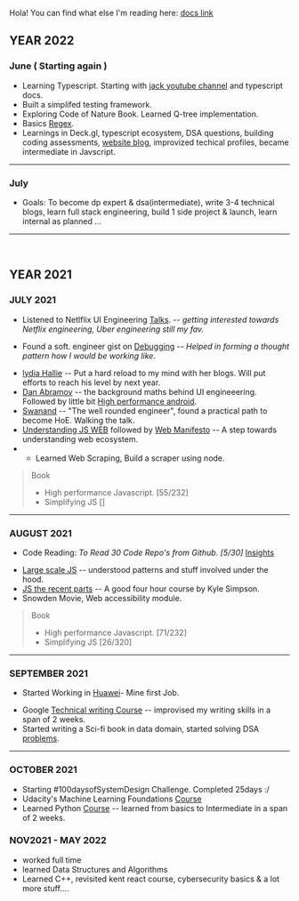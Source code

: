 Hola! You can find what else I'm reading here: [docs link](https://docs.google.com/document/d/1Nx2SMLDrlQ4Ii3z0qPFrRujTC9P6cv9zjYGRrVaSMTk/edit?usp=sharing)
## YEAR 2022

### June ( Starting again )
- Learning Typescript. Starting with [jack youtube channel](https://www.youtube.com/c/JackHerrington/playlists) and typescript docs.
- Built a simplifed testing framework.
- Exploring Code of Nature Book. Learned Q-tree implementation.
- Basics [Regex](https://towardsdatascience.com/novice-to-advanced-regex-in-nine-minutes-or-less-6af45a1df8c8).
- Learnings in Deck.gl, typescript ecosystem, DSA questions, building coding assessments, [website blog](https://vinaysharma.netlify.app/blog.html), improvized techical profiles, became intermediate in Javscript.
----
### July
- Goals: To become dp expert & dsa(intermediate), write 3-4 technical blogs, learn full stack engineering, build 1 side project & launch, learn internal as planned ...
---- 
<br/>

## YEAR 2021

### JULY 2021

* Listened to Netlflix UI Engineering [Talks](https://www.youtube.com/channel/UCGGRRqAjPm6sL3-WGBDnKJA).
-- _getting interested towards Netflix engineering, Uber engineering still my fav._

* Found a soft. engineer gist on [Debugging](https://twitter.com/trptcolin/status/1129850896966406145)
-- _Helped in forming a thought pattern how I would be working like_. 
- [lydia Hallie](https://www.lydiahallie.io/) -- Put a hard reload to my mind with her blogs. Will put efforts to reach his level by next year.
-  [Dan Abramov](https://overreacted.io/the-elements-of-ui-engineering/) -- the background maths behind UI engineeering. Followed by little bit [High performance android](https://www.oreilly.com/library/view/high-performance-android/9781491913994/ch04.html).
- [Swanand](https://speakerdeck.com/swanandp/the-well-rounded-engineer?) -- "The well rounded engineer", found a practical path to become HoE. Walking the talk.
- [Understanding JS WEB](https://www.youtube.com/watch?v=aZqhRICne_M) followed by [Web Manifesto](https://extensiblewebmanifesto.org/)  -- A step towards understanding web ecosystem.
- * Learned Web Scraping, Build a scraper using node.

> Book
> - High performance Javascript. [55/232]
> - Simplifying JS []

---

### AUGUST 2021

* Code Reading: _To Read 30 Code Repo's from Github. [5/30]_ [Insights](https://docs.google.com/document/d/10IF331HoBMCrRnwa2R44EdcXk5tncqVpRBDLEPOyhOM/edit?usp=sharing)
- [Large scale JS](https://addyosmani.com/largescalejavascript/) -- understood patterns and stuff involved under the hood.
- [JS the recent parts](https://frontendmasters.com/teachers/kyle-simpson/) -- A good four hour course by Kyle Simpson. 
- Snowden Movie, Web accessibility module. 

> Book
> - High performance Javascript. [71/232]
> - Simplifying JS [26/320]


---
 
### SEPTEMBER 2021

* Started Working in [Huawei](https://www.huawei.com/en/)- Mine first Job. 
- Google [Technical writing Course](https://developers.google.com/tech-writing) -- improvised my writing skills in a span of 2 weeks.
- Started writing a Sci-fi book in data domain, started solving DSA [problems](https://github.com/sadanandpai/dsa-for-front-end-dev).
 
---

### OCTOBER 2021

- Starting #100daysofSystemDesign Challenge. Completed 25days :/
- Udacity's Machine Learning Foundations [Course](https://www.udacity.com/scholarships/aws-machine-learning-scholarship-program) 
- Learned Python [Course](https://frontendmasters.com/courses/intermediate-python/) -- learned from basics to Intermediate in a span of 2 weeks.


### NOV2021 - MAY 2022
- worked full time
- learned Data Structures and Algorithms
- Learned C++, revisited kent react course, cybersecurity basics & a lot more stuff....
